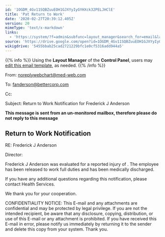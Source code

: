 ```yaml
---
id: '1OGDM_4Gv11SQBZuuEOH1GJXYyIyGYHXck32PELJHClE'
title: 'Pat Return to Work'
date: '2020-02-27T20:39:12.405Z'
version: 20
mimeType: 'text/x-markdown'
links:
  - 'https://system/?f=admin&subfunc=layout_manager&search_for=email&layout_search=Go&lv_layout_manager_limit=0&opp=edit&doc_type=ERTW&old_module=Email&old_name=Pat+Return+to+Work&active=0'
source: 'https://drive.google.com/open?id=1OGDM_4Gv11SQBZuuEOH1GJXYyIyGYHXck32PELJHClE'
wikigdrive: '5455bbab25cad2721229bfc1e0cf5316add944a5'
---
```

{{% info %}}
Using the **Layout Manager** of the **Control Panel**, users may [edit this email template](https://system/?f=admin&subfunc=layout_manager&search_for=email&layout_search=Go&lv_layout_manager_limit=0&opp=edit&doc_type=ERTW&old_module=Email&old_name=Pat+Return+to+Work&active=0), as needed.
{{% /info %}}

From: noreplywebchart@med-web.com

To: fanderson@bettercorp.com

Cc:

Subject: Return to Work Notification for Frederick J Anderson

****This message is sent from an un-monitored mailbox, therefore please do not reply to this message****

## Return to Work Notification

RE: Frederick J Anderson

Director:

Frederick J Anderson was evaluated for a reported injury of . The employee has been released to work full duties and has been medically discharged.

If you have any additional questions regarding this notification, please contact Health Services.

We thank you for your cooperation.

CONFIDENTIALITY NOTICE: This E-mail and any attachments are confidential and may be protected by legal privilege. If you are not the intended recipient, be aware that any disclosure, copying, distribution, or use of this E-mail or any attachment is prohibited. If you have received this E-mail in error, please notify us immediately by returning it to the sender and delete this copy from your system. Thank you.
